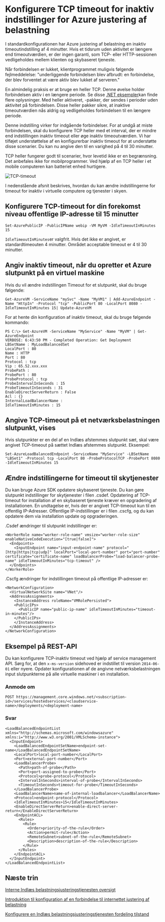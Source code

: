 <properties
   pageTitle="Konfigurere Indlæs belastningsjusteringstjenesten TCP inaktiv timeout | Microsoft Azure"
   description="Konfigurere Indlæs belastningsjusteringstjenesten TCP inaktiv timeout"
   services="load-balancer"
   documentationCenter="na"
   authors="sdwheeler"
   manager="carmonm"
   editor="" />
<tags
   ms.service="load-balancer"
   ms.devlang="na"
   ms.topic="article"
   ms.tgt_pltfrm="na"
   ms.workload="infrastructure-services"
   ms.date="10/24/2016"
   ms.author="sewhee" />

# <a name="configure-tcp-idle-timeout-settings-for-azure-load-balancer"></a>Konfigurere TCP timeout for inaktiv indstillinger for Azure justering af belastning

I standardkonfigurationen har Azure justering af belastning en inaktiv timeoutindstilling af 4 minutter. Hvis et tidsrum uden aktivitet er længere end timeoutværdien, er der ingen garanti, som TCP- eller HTTP-sessionen vedligeholdes mellem klienten og skybaseret tjeneste.

Når forbindelsen er lukket, klientprogrammet muligvis følgende fejlmeddelelse: "underliggende forbindelsen blev afbrudt: en forbindelse, der blev forventet at være aktiv blev lukket af serveren."

En almindelig praksis er at bruge en heller TCP. Denne øvelse holder forbindelsen aktiv i en længere periode. Se disse [.NET eksempler](https://msdn.microsoft.com/library/system.net.servicepoint.settcpkeepalive.aspx)kan finde flere oplysninger. Med heller aktiveret, -pakker, der sendes i perioder uden aktivitet på forbindelsen. Disse heller pakker sikre, at inaktive timeoutværdien nås aldrig og vedligeholdes forbindelsen til en længere periode.

Denne indstilling virker for indgående forbindelser. For at undgå at miste forbindelsen, skal du konfigurere TCP heller med et interval, der er mindre end indstillingen inaktiv timeout eller øge inaktiv timeoutværdien. Vi har tilføjet understøttelse af en konfigurerbar inaktiv timeout for at understøtte disse scenarier. Du kan nu angive den til en varighed på 4 til 30 minutter.

TCP heller fungerer godt til scenarier, hvor levetid ikke er en begrænsning. Det anbefales ikke for mobilprogrammer. Ved hjælp af en TCP heller i et mobile computeren kan batteriet enhed hurtigere.

![TCP-timeout](./media/load-balancer-tcp-idle-timeout/image1.png)

I nedenstående afsnit beskrives, hvordan du kan ændre indstillingerne for timeout for inaktiv i virtuelle computere og tjenester i skyen.

## <a name="configure-the-tcp-timeout-for-your-instance-level-public-ip-to-15-minutes"></a>Konfigurere TCP-timeout for din forekomst niveau offentlige IP-adresse til 15 minutter

    Set-AzurePublicIP -PublicIPName webip -VM MyVM -IdleTimeoutInMinutes 15

`IdleTimeoutInMinutes`er valgfrit. Hvis det ikke er angivet, er standardtimeouten 4 minutter. Området acceptable timeout er 4 til 30 minutter.

## <a name="set-the-idle-timeout-when-creating-an-azure-endpoint-on-a-virtual-machine"></a>Angiv inaktiv timeout, når du opretter et Azure slutpunkt på en virtuel maskine

Hvis du vil ændre indstillingen Timeout for et slutpunkt, skal du bruge følgende:

    Get-AzureVM -ServiceName "mySvc" -Name "MyVM1" | Add-AzureEndpoint -Name "HttpIn" -Protocol "tcp" -PublicPort 80 -LocalPort 8080 -IdleTimeoutInMinutes 15| Update-AzureVM

For at hente din konfiguration af inaktiv timeout, skal du bruge følgende kommando:

    PS C:\> Get-AzureVM -ServiceName "MyService" -Name "MyVM" | Get-AzureEndpoint
    VERBOSE: 6:43:50 PM - Completed Operation: Get Deployment
    LBSetName : MyLoadBalancedSet
    LocalPort : 80
    Name : HTTP
    Port : 80
    Protocol : tcp
    Vip : 65.52.xxx.xxx
    ProbePath :
    ProbePort : 80
    ProbeProtocol : tcp
    ProbeIntervalInSeconds : 15
    ProbeTimeoutInSeconds : 31
    EnableDirectServerReturn : False
    Acl : {}
    InternalLoadBalancerName :
    IdleTimeoutInMinutes : 15

## <a name="set-the-tcp-timeout-on-a-load-balanced-endpoint-set"></a>Angive TCP-timeout på et netværksbelastningen slutpunkt, vises

Hvis slutpunkter er en del af en Indlæs afstemmes slutpunkt sæt, skal være angivet TCP-timeout på sættet Indlæs afstemmes slutpunkt. Eksempel:

    Set-AzureLoadBalancedEndpoint -ServiceName "MyService" -LBSetName "LBSet1" -Protocol tcp -LocalPort 80 -ProbeProtocolTCP -ProbePort 8080 -IdleTimeoutInMinutes 15

## <a name="change-timeout-settings-for-cloud-services"></a>Ændre indstillingerne for timeout til skytjenester

Du kan bruge Azure SDK opdatere skybaseret tjeneste. Du kan gøre slutpunkt indstillinger for skytjenester i filen .csdef. Opdatering af TCP-timeout for installation af en skybaseret tjeneste kræver en opgradering af installationen. En undtagelse er, hvis der er angivet TCP-timeout kun til en offentlig IP-Adresser. Offentlige IP-indstillinger er i filen .cscfg, og du kan opdatere dem via installation update og opgraderingen.

.Csdef ændringer til slutpunkt indstillinger er:

    <WorkerRole name="worker-role-name" vmsize="worker-role-size" enableNativeCodeExecution="[true|false]">
      <Endpoints>
        <InputEndpoint name="input-endpoint-name" protocol="[http|https|tcp|udp]" localPort="local-port-number" port="port-number" certificate="certificate-name" loadBalancerProbe="load-balancer-probe-name" idleTimeoutInMinutes="tcp-timeout" />
      </Endpoints>
    </WorkerRole>

.Cscfg ændringer for indstillingen timeout på offentlige IP-adresser er:

    <NetworkConfiguration>
      <VirtualNetworkSite name="VNet"/>
      <AddressAssignments>
        <InstanceAddress roleName="VMRolePersisted">
        <PublicIPs>
          <PublicIP name="public-ip-name" idleTimeoutInMinutes="timeout-in-minutes"/>
        </PublicIPs>
        </InstanceAddress>
      </AddressAssignments>
    </NetworkConfiguration>

## <a name="rest-api-example"></a>Eksempel på REST-API

Du kan konfigurere TCP-inaktiv timeout ved hjælp af service management API. Sørg for, at den `x-ms-version` sidehoved er indstillet til version `2014-06-01` eller nyere. Opdater konfigurationen af de angivne netværksbelastningen input slutpunkterne på alle virtuelle maskiner i en installation.

### <a name="request"></a>Anmode om

    POST https://management.core.windows.net/<subscription-id>/services/hostedservices/<cloudservice-name>/deployments/<deployment-name>

### <a name="response"></a>Svar

    <LoadBalancedEndpointList xmlns="http://schemas.microsoft.com/windowsazure" xmlns:i="http://www.w3.org/2001/XMLSchema-instance">
      <InputEndpoint>
        <LoadBalancedEndpointSetName>endpoint-set-name</LoadBalancedEndpointSetName>
        <LocalPort>local-port-number</LocalPort>
        <Port>external-port-number</Port>
        <LoadBalancerProbe>
          <Path>path-of-probe</Path>
          <Port>port-assigned-to-probe</Port>
          <Protocol>probe-protocol</Protocol>
          <IntervalInSeconds>interval-of-probe</IntervalInSeconds>
          <TimeoutInSeconds>timeout-for-probe</TimeoutInSeconds>
        </LoadBalancerProbe>
        <LoadBalancerName>name-of-internal-loadbalancer</LoadBalancerName>
        <Protocol>endpoint-protocol</Protocol>
        <IdleTimeoutInMinutes>15</IdleTimeoutInMinutes>
        <EnableDirectServerReturn>enable-direct-server-return</EnableDirectServerReturn>
        <EndpointACL>
          <Rules>
            <Rule>
              <Order>priority-of-the-rule</Order>
              <Action>permit-rule</Action>
              <RemoteSubnet>subnet-of-the-rule</RemoteSubnet>
              <Description>description-of-the-rule</Description>
            </Rule>
          </Rules>
        </EndpointACL>
      </InputEndpoint>
    </LoadBalancedEndpointList>

## <a name="next-steps"></a>Næste trin

[Interne Indlæs belastningsjusteringstjenesten oversigt](load-balancer-internal-overview.md)

[Introduktion til konfiguration af en forbindelse til internettet justering af belastning](load-balancer-get-started-internet-arm-ps.md)

[Konfigurere en Indlæs belastningsjusteringstjenesten fordeling tilstand](load-balancer-distribution-mode.md)
